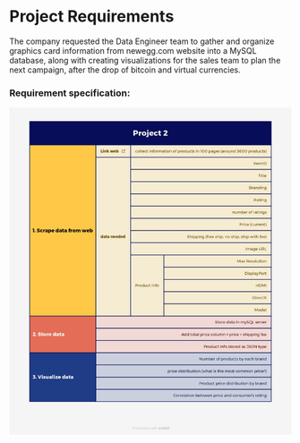 # Project Requirements
The company requested the Data Engineer team to gather and organize graphics card information from newegg.com website into a MySQL database, along with creating visualizations for the sales team to plan the next campaign, after the drop of bitcoin and virtual currencies.

### Requirement specification:
![Alt text](requirements.jpg)
